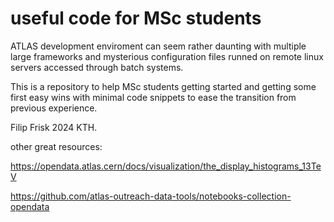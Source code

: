 # useful code for MSc students

ATLAS development enviroment can seem rather daunting with multiple large frameworks and mysterious configuration files runned on remote linux servers accessed through batch systems. 

This is a repository to help MSc students getting started and getting some first easy wins with minimal code snippets to ease the transition from previous experience. 

Filip Frisk 2024 KTH.

other great resources:

https://opendata.atlas.cern/docs/visualization/the_display_histograms_13TeV

https://github.com/atlas-outreach-data-tools/notebooks-collection-opendata 

